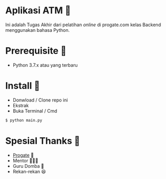 # Aplikasi ATM 🏦
Ini adalah Tugas Akhir dari pelatihan *online* di progate.com kelas Backend menggunakan bahasa Python.

# Prerequisite 🐍
- Python 3.7.x atau yang terbaru

# Install 🚀
- Donwload / Clone repo ini
- Ekstrak
- Buka Terminal / Cmd

```bash
$ python main.py
```

# Spesial Thanks 🥳
- [Progate](https://progate.com) 🏫
- Mentor 👨🏻‍💻
- Guru Domba 🐑
- Rekan-rekan 😆
